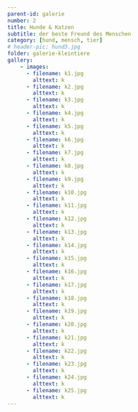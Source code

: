 ```yaml
---
parent-id: galerie
number: 2
title: Hunde & Katzen
subtitle: der beste Freund des Menschen
category: [hund, mensch, tier]
# header-pic: hund3.jpg
folder: galerie-kleintiere
gallery:
    - images:
      - filename: k1.jpg
        alttext: k
      - filename: k2.jpg
        alttext: k
      - filename: k3.jpg
        alttext: k
      - filename: k4.jpg
        alttext: k
      - filename: k5.jpg
        alttext: k
      - filename: k6.jpg
        alttext: k
      - filename: k7.jpg
        alttext: k
      - filename: k8.jpg
        alttext: k
      - filename: k9.jpg
        alttext: k
      - filename: k10.jpg
        alttext: k
      - filename: k11.jpg
        alttext: k
      - filename: k12.jpg
        alttext: k
      - filename: k13.jpg
        alttext: k
      - filename: k14.jpg
        alttext: k
      - filename: k15.jpg
        alttext: k
      - filename: k16.jpg
        alttext: k
      - filename: k17.jpg
        alttext: k
      - filename: k18.jpg
        alttext: k
      - filename: k19.jpg
        alttext: k
      - filename: k20.jpg
        alttext: k
      - filename: k21.jpg
        alttext: k
      - filename: k22.jpg
        alttext: k
      - filename: k23.jpg
        alttext: k
      - filename: k24.jpg
        alttext: k
      - filename: k25.jpg
        alttext: k
---
```

<!-- beschreibender Text hier -->
